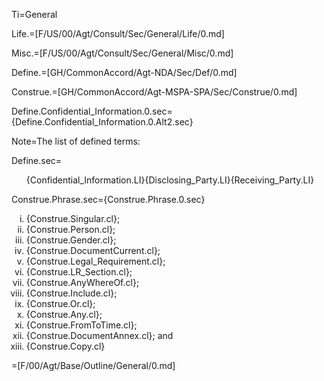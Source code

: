 Ti=General

Life.=[F/US/00/Agt/Consult/Sec/General/Life/0.md]

Misc.=[F/US/00/Agt/Consult/Sec/General/Misc/0.md]

Define.=[GH/CommonAccord/Agt-NDA/Sec/Def/0.md]

Construe.=[GH/CommonAccord/Agt-MSPA-SPA/Sec/Construe/0.md]

Define.Confidential_Information.0.sec={Define.Confidential_Information.0.Alt2.sec}

Note=The list of defined terms:

Define.sec=<ol>{Confidential_Information.LI}{Disclosing_Party.LI}{Receiving_Party.LI}</ol>

Construe.Phrase.sec={Construe.Phrase.0.sec}<ol type="i"><li>{Construe.Singular.cl};<li>{Construe.Person.cl};<li>{Construe.Gender.cl};<li>{Construe.DocumentCurrent.cl};<li>{Construe.Legal_Requirement.cl};<li>{Construe.LR_Section.cl};<li>{Construe.AnyWhereOf.cl};<li>{Construe.Include.cl};<li>{Construe.Or.cl};<li>{Construe.Any.cl};<li>{Construe.FromToTime.cl};<li>{Construe.DocumentAnnex.cl}; and<li>{Construe.Copy.cl}</li></ol>

=[F/00/Agt/Base/Outline/General/0.md]